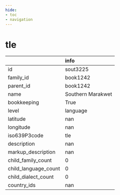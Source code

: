 ```yaml
---
hide:
- toc
- navigation
---
```

# tle
|                      | info              |
|:---------------------|:------------------|
| id                   | sout3225          |
| family_id            | book1242          |
| parent_id            | book1242          |
| name                 | Southern Marakwet |
| bookkeeping          | True              |
| level                | language          |
| latitude             | nan               |
| longitude            | nan               |
| iso639P3code         | tle               |
| description          | nan               |
| markup_description   | nan               |
| child_family_count   | 0                 |
| child_language_count | 0                 |
| child_dialect_count  | 0                 |
| country_ids          | nan               |